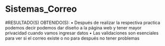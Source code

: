 # Sistemas_Correo
#RESULTADO(S) OBTENIDO(S): 
• 	Después de realizar la respectiva practica podemos decir podemos dar diseño a la página web y tener mayor privacidad cuando vamos ingresar datos 
• Las validaciones son esenciales para ver si el correo existe o no para después no tener problemas
